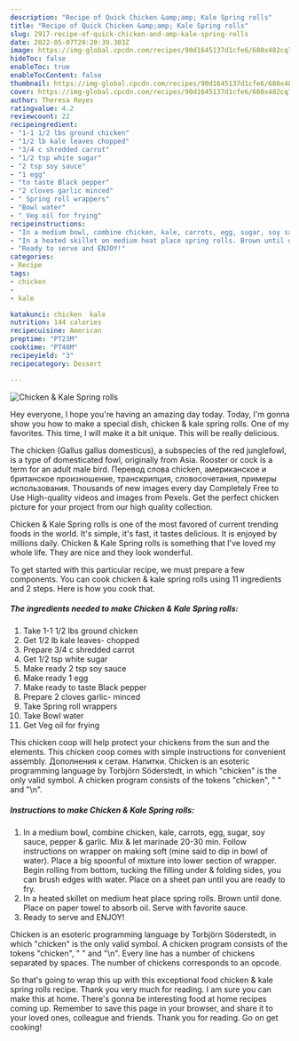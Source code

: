 ```yaml
---
description: "Recipe of Quick Chicken &amp;amp; Kale Spring rolls"
title: "Recipe of Quick Chicken &amp;amp; Kale Spring rolls"
slug: 2917-recipe-of-quick-chicken-and-amp-kale-spring-rolls
date: 2022-05-07T20:20:39.303Z
image: https://img-global.cpcdn.com/recipes/90d1645137d1cfe6/680x482cq70/chicken-kale-spring-rolls-recipe-main-photo.jpg
hideToc: false
enableToc: true
enableTocContent: false
thumbnail: https://img-global.cpcdn.com/recipes/90d1645137d1cfe6/680x482cq70/chicken-kale-spring-rolls-recipe-main-photo.jpg
cover: https://img-global.cpcdn.com/recipes/90d1645137d1cfe6/680x482cq70/chicken-kale-spring-rolls-recipe-main-photo.jpg
author: Theresa Reyes
ratingvalue: 4.2
reviewcount: 22
recipeingredient:
- "1-1 1/2 lbs ground chicken"
- "1/2 lb kale leaves chopped"
- "3/4 c shredded carrot"
- "1/2 tsp white sugar"
- "2 tsp soy sauce"
- "1 egg"
- "to taste Black pepper"
- "2 cloves garlic minced"
- " Spring roll wrappers"
- "Bowl water"
- " Veg oil for frying"
recipeinstructions:
- "In a medium bowl, combine chicken, kale, carrots, egg, sugar, soy sauce, pepper &amp; garlic. Mix &amp; let marinade 20-30 min. Follow instructions on wrapper on making soft (mine said to dip in bowl of water). Place a big spoonful of mixture into lower section of wrapper. Begin rolling from bottom, tucking the filling under &amp; folding sides, you can brush edges with water. Place on a sheet pan until you are ready to fry."
- "In a heated skillet on medium heat place spring rolls. Brown until done. Place on paper towel to absorb oil. Serve with favorite sauce."
- "Ready to serve and ENJOY!"
categories:
- Recipe
tags:
- chicken
- 
- kale

katakunci: chicken  kale 
nutrition: 144 calories
recipecuisine: American
preptime: "PT23M"
cooktime: "PT48M"
recipeyield: "3"
recipecategory: Dessert

---
```



![Chicken &amp; Kale Spring rolls](https://img-global.cpcdn.com/recipes/90d1645137d1cfe6/680x482cq70/chicken-kale-spring-rolls-recipe-main-photo.jpg)

Hey everyone, I hope you're having an amazing day today. Today, I'm gonna show you how to make a special dish, chicken &amp; kale spring rolls. One of my favorites. This time, I will make it a bit unique. This will be really delicious.

The chicken (Gallus gallus domesticus), a subspecies of the red junglefowl, is a type of domesticated fowl, originally from Asia. Rooster or cock is a term for an adult male bird. Перевод слова chicken, американское и британское произношение, транскрипция, словосочетания, примеры использования. Thousands of new images every day Completely Free to Use High-quality videos and images from Pexels. Get the perfect chicken picture for your project from our high quality collection.

Chicken &amp; Kale Spring rolls is one of the most favored of current trending foods in the world. It's simple, it's fast, it tastes delicious. It is enjoyed by millions daily. Chicken &amp; Kale Spring rolls is something that I've loved my whole life. They are nice and they look wonderful.


To get started with this particular recipe, we must prepare a few components. You can cook chicken &amp; kale spring rolls using 11 ingredients and 2 steps. Here is how you cook that.

<!--inarticleads1-->

##### The ingredients needed to make Chicken &amp; Kale Spring rolls:

1. Take 1-1 1/2 lbs ground chicken
1. Get 1/2 lb kale leaves- chopped
1. Prepare 3/4 c shredded carrot
1. Get 1/2 tsp white sugar
1. Make ready 2 tsp soy sauce
1. Make ready 1 egg
1. Make ready to taste Black pepper
1. Prepare 2 cloves garlic- minced
1. Take  Spring roll wrappers
1. Take Bowl water
1. Get  Veg oil for frying


This chicken coop will help protect your chickens from the sun and the elements. This chicken coop comes with simple instructions for convenient assembly. Дополнения к сетам. Напитки. Chicken is an esoteric programming language by Torbjörn Söderstedt, in which &#34;chicken&#34; is the only valid symbol. A chicken program consists of the tokens &#34;chicken&#34;, &#34; &#34; and &#34;\n&#34;. 

<!--inarticleads2-->

##### Instructions to make Chicken &amp; Kale Spring rolls:

1. In a medium bowl, combine chicken, kale, carrots, egg, sugar, soy sauce, pepper &amp; garlic. Mix &amp; let marinade 20-30 min. Follow instructions on wrapper on making soft (mine said to dip in bowl of water). Place a big spoonful of mixture into lower section of wrapper. Begin rolling from bottom, tucking the filling under &amp; folding sides, you can brush edges with water. Place on a sheet pan until you are ready to fry.
1. In a heated skillet on medium heat place spring rolls. Brown until done. Place on paper towel to absorb oil. Serve with favorite sauce.
1. Ready to serve and ENJOY!

Chicken is an esoteric programming language by Torbjörn Söderstedt, in which &#34;chicken&#34; is the only valid symbol. A chicken program consists of the tokens &#34;chicken&#34;, &#34; &#34; and &#34;\n&#34;. Every line has a number of chickens separated by spaces. The number of chickens corresponds to an opcode. 

So that's going to wrap this up with this exceptional food chicken &amp; kale spring rolls recipe. Thank you very much for reading. I am sure you can make this at home. There's gonna be interesting food at home recipes coming up. Remember to save this page in your browser, and share it to your loved ones, colleague and friends. Thank you for reading. Go on get cooking!

